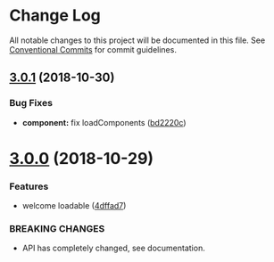 # Change Log

All notable changes to this project will be documented in this file.
See [Conventional Commits](https://conventionalcommits.org) for commit guidelines.

## [3.0.1](https://github.com/smooth-code/loadable-components/compare/v3.0.0...v3.0.1) (2018-10-30)


### Bug Fixes

* **component:** fix loadComponents ([bd2220c](https://github.com/smooth-code/loadable-components/commit/bd2220c))





# [3.0.0](https://github.com/smooth-code/loadable-components/compare/v2.2.3...v3.0.0) (2018-10-29)


### Features

* welcome loadable ([4dffad7](https://github.com/smooth-code/loadable-components/commit/4dffad7))


### BREAKING CHANGES

* API has completely changed, see documentation.
